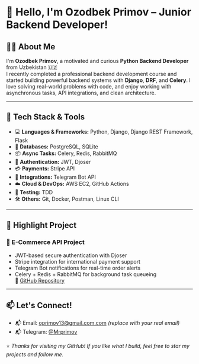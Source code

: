 # 👋 Hello, I'm Ozodbek Primov – Junior Backend Developer!

## 🧑‍💻 About Me

I'm **Ozodbek Primov**, a motivated and curious **Python Backend Developer** from Uzbekistan 🇺🇿  
I recently completed a professional backend development course and started building powerful backend systems with **Django**, **DRF**, and **Celery**. I love solving real-world problems with code, and enjoy working with asynchronous tasks, API integrations, and clean architecture.

---

## 🔧 Tech Stack & Tools

- 💻 **Languages & Frameworks:** Python, Django, Django REST Framework, Flask  
- 🧰 **Databases:** PostgreSQL, SQLite  
- 📦 **Async Tasks:** Celery, Redis, RabbitMQ  
- 🔐 **Authentication:** JWT, Djoser  
- 💳 **Payments:** Stripe API  
- 🤖 **Integrations:** Telegram Bot API  
- ☁️ **Cloud & DevOps:** AWS EC2, GitHub Actions  
- 🧪 **Testing:** TDD  
- 🛠️ **Others:** Git, Docker, Postman, Linux CLI

---

## 📂 Highlight Project

### 🛒 E-Commerce API Project
- JWT-based secure authentication with Djoser  
- Stripe integration for international payment support  
- Telegram Bot notifications for real-time order alerts  
- Celery + Redis + RabbitMQ for background task queueing  
🔗 [GitHub Repository](https://github.com/OzodbekPrimov/e_commerce_2)

---


## 📫 Let's Connect!

- 📬 Email: oprimov13@gmail.com.com *(replace with your real email)*
- 📬 Telegram: [@Mrprimov](https://t.me/Mrprimov)


⭐️ *Thanks for visiting my GitHub! If you like what I build, feel free to star my projects and follow me.*
